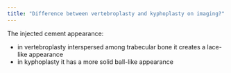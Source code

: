 ```yaml
---
title: "Difference between vertebroplasty and kyphoplasty on imaging?"
---
```

The injected cement appearance: 
- in vertebroplasty interspersed among trabecular bone it creates a lace-like appearance
- in kyphoplasty it has a more solid ball-like appearance

